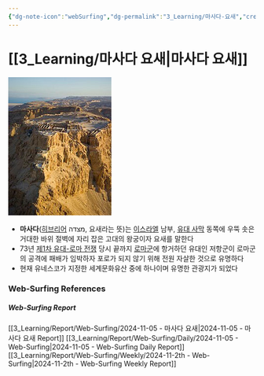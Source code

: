 ```yaml
---
{"dg-note-icon":"webSurfing","dg-permalink":"3_Learning/마사다-요새","created-date":"2024-11-05 9:41:25 am","date":"2024-11-05","type":"web-surfing","tags":["web-surfing"],"aliases":null,"img":"https://encrypted-tbn0.gstatic.com/images?q=tbn:ANd9GcRm2SfqNJxqq44KY059f1KOY_KlsUQ8RszbCw&s","dg-publish":true,"permalink":"/3_Learning/마사다-요새/","dgPassFrontmatter":true,"noteIcon":"webSurfing"}
---
```



# [[3_Learning/마사다 요새\|마사다 요새]]
![Utilities/Images/Pasted image 20241202003747.jpeg](/img/user/Utilities/Images/Pasted%20image%2020241202003747.jpeg)

- **마사다**([히브리어](https://ko.wikipedia.org/wiki/%ED%9E%88%EB%B8%8C%EB%A6%AC%EC%96%B4 "히브리어") מצדה, 요새라는 뜻)는 [이스라엘](https://ko.wikipedia.org/wiki/%EC%9D%B4%EC%8A%A4%EB%9D%BC%EC%97%98 "이스라엘") 남부, [유대 사막](https://ko.wikipedia.org/wiki/%EC%9C%A0%EB%8C%80_%EC%82%AC%EB%A7%89 "유대 사막") 동쪽에 우뚝 솟은 거대한 바위 절벽에 자리 잡은 고대의 왕궁이자 요새를 말한다
- 73년 [제1차 유대-로마 전쟁](https://ko.wikipedia.org/wiki/%EC%A0%9C1%EC%B0%A8_%EC%9C%A0%EB%8C%80-%EB%A1%9C%EB%A7%88_%EC%A0%84%EC%9F%81 "제1차 유대-로마 전쟁") 당시 끝까지 [로마군](https://ko.wikipedia.org/wiki/%EA%B3%A0%EB%8C%80_%EB%A1%9C%EB%A7%88%EC%9D%98_%EA%B5%B0%EC%82%AC "고대 로마의 군사")에 항거하던 유대인 저항군이 로마군의 공격에 패배가 임박하자 포로가 되지 않기 위해 전원 자살한 것으로 유명하다
- 현재 유네스코가 지정한 세계문화유산 중에 하나이며 유명한 관광지가 되었다




















### Web-Surfing References
##### Web-Surfing Report
[[3_Learning/Report/Web-Surfing/2024-11-05 - 마사다 요새\|2024-11-05 - 마사다 요새 Report]]
[[3_Learning/Report/Web-Surfing/Daily/2024-11-05 - Web-Surfing\|2024-11-05 - Web-Surfing Daily Report]]
[[3_Learning/Report/Web-Surfing/Weekly/2024-11-2th - Web-Surfing\|2024-11-2th - Web-Surfing Weekly Report]]

